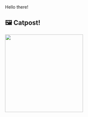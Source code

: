 Hello there!



## 🖼️ Catpost!

<sub>
    <img src="https://cdn2.thecatapi.com/images/9av.jpg" height="256">
</sub>

